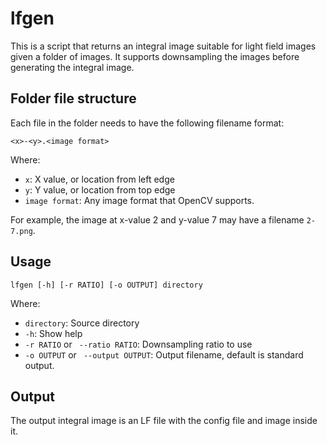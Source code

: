 # lfgen

This is a script that returns an integral image suitable for light field images given a folder of images.
It supports downsampling the images before generating the integral image.

## Folder file structure
Each file in the folder needs to have the following filename format:
```
<x>-<y>.<image format>
```
Where:
- `x`: X value, or location from left edge
- `y`: Y value, or location from top edge
- `image format`: Any image format that OpenCV supports.

For example, the image at x-value 2 and y-value 7 may have a filename `2-7.png`.

## Usage
```
lfgen [-h] [-r RATIO] [-o OUTPUT] directory
```
Where:
- `directory`: Source directory
- `-h`: Show help
- `-r RATIO` or ` --ratio RATIO`: Downsampling ratio to use
- `-o OUTPUT` or ` --output OUTPUT`: Output filename, default is standard output.

## Output

The output integral image is an LF file with the config file and image inside it.